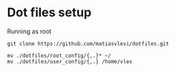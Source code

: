 # Dot files setup

Running as root

```
git clone https://github.com/matiasvlevi/dotfiles.git
```

```
mv ./dotfiles/root_config/{,.}* ~/
mv ./dotfiles/user_config/{,.} /home/vlev
```
